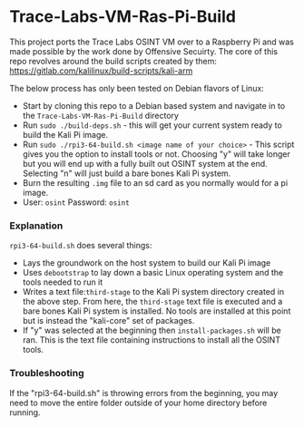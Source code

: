 # Trace-Labs-VM-Ras-Pi-Build

This project ports the Trace Labs OSINT VM over to a Raspberry Pi and was made possible by the work done by Offensive Secuirty. The core of this repo revolves around the build scripts created by them: 
https://gitlab.com/kalilinux/build-scripts/kali-arm

The below process has only been tested on Debian flavors of Linux:
* Start by cloning this repo to a Debian based system and navigate in to the `Trace-Labs-VM-Ras-Pi-Build` directory
* Run `sudo ./build-deps.sh` - this will get your current system ready to build the Kali Pi image.
* Run `sudo ./rpi3-64-build.sh <image name of your choice>` - This script gives you the option to install tools or not. Choosing "y" will take longer but you will end up with a fully built out OSINT system at the end. Selecting "n" will just build a bare bones Kali Pi system.
* Burn the resulting `.img` file to an sd card as you normally would for a pi image.
* User: `osint` Password: `osint`


### Explanation
`rpi3-64-build.sh` does several things:
* Lays the groundwork on the host system to build our Kali Pi image
* Uses `debootstrap` to lay down a basic Linux operating system and the tools needed to run it
* Writes a text file:`third-stage` to the Kali Pi system directory created in the above step. From here, the `third-stage` text file is executed and a bare bones Kali Pi system is installed. No tools are installed at this point but is instead the "kali-core" set of packages.
* If "y" was selected at the beginning then `install-packages.sh` will be ran. This is the text file containing instructions to install all the OSINT tools.



### Troubleshooting 
If the "rpi3-64-build.sh" is throwing errors from the beginning, you may need to move the entire folder outside of your home directory before running.
